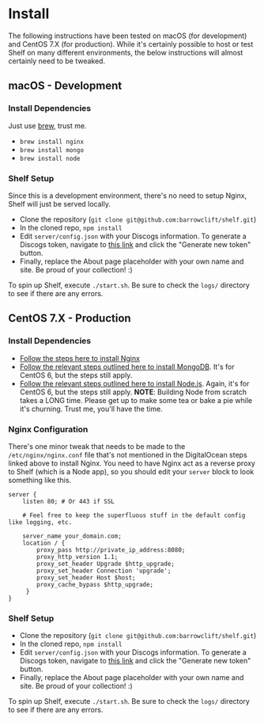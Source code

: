 # Install

The following instructions have been tested on macOS (for development) and CentOS 7.X (for production). While it's certainly possible to host or test Shelf on many different environments, the below instructions will almost certainly need to be tweaked.

## macOS - Development

### Install Dependencies

Just use [brew](https://brew.sh), trust me.

* `brew install nginx`
* `brew install mongo`
* `brew install node`

### Shelf Setup

Since this is a development environment, there's no need to setup Nginx, Shelf will just be served locally.

* Clone the repository (`git clone git@github.com:barrowclift/shelf.git`)
* In the cloned repo, `npm install`
* Edit `server/config.json` with your Discogs information. To generate a Discogs token, navigate to [this link](https://www.discogs.com/settings/developers) and click the "Generate new token" button.
* Finally, replace the About page placeholder with your own name and site. Be proud of your collection! :)

To spin up Shelf, execute `./start.sh`. Be sure to check the `logs/` directory to see if there are any errors.

## CentOS 7.X - Production

### Install Dependencies

* [Follow the steps here to install Nginx](https://www.digitalocean.com/community/tutorials/how-to-install-nginx-on-centos-7)
* [Follow the relevant steps outlined here to install MongoDB](https://www.liquidweb.com/kb/how-to-install-mongodb-on-centos-6/). It's for CentOS 6, but the steps still apply.
* [Follow the relevant steps outlined here to install Node.js](https://www.digitalocean.com/community/tutorials/how-to-install-and-run-a-node-js-app-on-centos-6-4-64bit). Again, it's for CentOS 6, but the steps still apply. __NOTE__: Building Node from scratch takes a LONG time. Please get up to make some tea or bake a pie while it's churning. Trust me, you'll have the time.

### Nginx Configuration

There's one minor tweak that needs to be made to the `/etc/nginx/nginx.conf` file that's not mentioned in the DigitalOcean steps linked above to install Nginx. You need to have Nginx act as a reverse proxy to Shelf (which is a Node app), so you should edit your `server` block to look something like this.

```
server {
    listen 80; # Or 443 if SSL

    # Feel free to keep the superfluous stuff in the default config like logging, etc.

    server_name your_domain.com;
    location / {
        proxy_pass http://private_ip_address:8080;
        proxy_http_version 1.1;
        proxy_set_header Upgrade $http_upgrade;
        proxy_set_header Connection 'upgrade';
        proxy_set_header Host $host;
        proxy_cache_bypass $http_upgrade;
     }
}
```

### Shelf Setup

* Clone the repository (`git clone git@github.com:barrowclift/shelf.git`)
* In the cloned repo, `npm install`
* Edit `server/config.json` with your Discogs information. To generate a Discogs token, navigate to [this link](https://www.discogs.com/settings/developers) and click the "Generate new token" button.
* Finally, replace the About page placeholder with your own name and site. Be proud of your collection! :)

To spin up Shelf, execute `./start.sh`. Be sure to check the `logs/` directory to see if there are any errors.